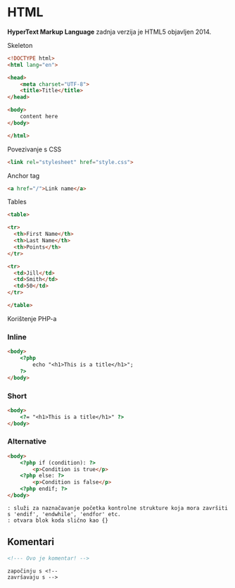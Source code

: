 # HTML

**HyperText Markup Language**
	zadnja verzija je HTML5 objavljen 2014.

Skeleton
```html
<!DOCTYPE html>
<html lang="en">

<head>
    <meta charset="UTF-8">
    <title>Title</title>
</head>

<body>
	content here
</body>

</html>
```

Povezivanje s CSS
```html
<link rel="stylesheet" href="style.css">
```

Anchor tag
```html
<a href="/">Link name</a>
```

Tables
```html
<table>  

<tr>  
  <th>First Name</th>  
  <th>Last Name</th>  
  <th>Points</th>  
</tr> 

<tr>  
  <td>Jill</td>  
  <td>Smith</td>  
  <td>50</td>  
</tr>  

</table>
```

Korištenje PHP-a

### Inline
```html
<body>
	<?php
		echo "<h1>This is a title</h1>";
	?>
</body>
```

### Short
```html
<body>
	<?= "<h1>This is a title</h1>" ?>
</body>
```

### Alternative
```html
<body> 
	<?php if (condition): ?> 
		<p>Condition is true</p> 
	<?php else: ?> 
		<p>Condition is false</p> 
	<?php endif; ?> 
</body>
```
	: služi za naznačavanje početka kontrolne strukture koja mora završiti s 'endif', 'endwhile', 'endfor' etc.
	: otvara blok koda slično kao {}

## Komentari

```html
<!--- Ovo je komentar! -->
```
	započinju s <!--
	završavaju s -->